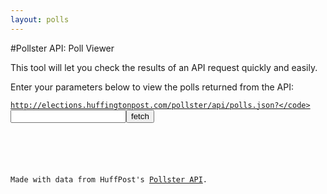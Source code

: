 ```yaml
---
layout: polls
---
```


#Pollster API: Poll Viewer

This tool will let you check the results of an API request quickly and easily.

Enter your parameters below to view the polls returned from the API:

<code>http://elections.huffingtonpost.com/pollster/api/polls.json?</code><input id='input-params' type='text' /><input type='submit' value='fetch' onclick='fetch()' />

<div id='output'></div>

<script>

	String.prototype.makeCal = function(){
		var output = this.replace(/(([A-Za-z]){3}) (([A-Za-z]){3}) (([0-9]){2}) (([0-9]){4})/g, "<span class='cal-cal'><span class='cal-month'>$3 $7</span><span class='cal-date'>$5</span></span>");
		return output;
	}

	var graph_height = 120,
		bar_width = 30,
		bar_padding = 36,
		label_padding = 16;

	var scaleYUp = d3.scale.linear()
		.domain([0,100])
		.range([graph_height, 0]);
	var scaleYDn = d3.scale.linear()
		.domain([0,100])
		.range([0, graph_height]);

	var API_SERVER = 'http://elections.huffingtonpost.com/',
		API_BASE = 'pollster/api/',
		API_FILE = 'polls.json',
		callback = '?callback=pollsterPoll',
		latest_data;

	var format = d3.time.format('%Y-%m-%d');

	window.pollsterPoll = function(incoming_data){
		latest_data = incoming_data;
		visualize();
	}

	function fetch(){
		var input_params = document.getElementById('input-params').value; 
		$.ajax({
			url: API_SERVER + API_BASE + API_FILE + callback + '&' + input_params,
			dataType: 'script',
			type: 'GET',
			cache: true
		});
	}

	function visualize(){

		//clear old view
		d3.select('#output').selectAll('.poll-box').remove();

		var view = d3.select('#output');
		var boxes = view.selectAll('.poll-box').data(latest_data);

		var boxEnter = boxes.enter().append('div')
			.attr('class', 'poll-box-wrapper')
			.html(function(d,i){
				var counter = '<h3 class="response-obj">response[' + i + ']</h3>';
				return counter;
			})
				.append('div')
					.attr('class', 'poll-box')
					.html(function(d,i){
						var start = '<span class="cat-title">start_date:</span> ' + format.parse(d.start_date).toDateString().makeCal(),
							end = ' <span class="cat-title">end_date:</span> ' + format.parse(d.end_date).toDateString().makeCal() + '<br />',
							method = '<span class="cat-title">method:</span> <span class="cat-method">' + d.method + '</span><br /><br />',
							pollster = '<span class="cat-title">pollster:</span> <span class="cat-pollster">' + d.pollster + '</span><br />',
							wrapper = '<div class="questions-wrapper"></div>',
							source = '<div class="cat-source">source: <a href="' + d.source + '">' + d.source + '</a></div>';

						return pollster + method + start + end + wrapper + source;
					})
					.select('.questions-wrapper').selectAll('.question').data(function(d){return d.questions})
						.enter().append('div')
							.attr('class', 'question')
							.html(function(d,i){
								var question_number = i + 1,
									question = d.name,
									header = '<span class="quest-num">Question ' + question_number + ':</span> ' + question;
								return '<header>' + header + '</header>'
							})
							.selectAll('.subpop').data(function(d){return d.subpopulations})
								.enter().append('div')
									.attr('class', 'subpop')
									.html(function(d){
										var header = 'Sample: <span class="obs-num">'+ d.observations + '</span> ' + d.name;
										return '<header>' + header + '</header>';
									});

		var graphEnter = boxEnter.append('svg:svg')
			.attr('class', 'response-vis')
			.attr('width', function(d){return d.responses.length * (bar_width + (bar_padding*2))})
			.attr('height', graph_height + label_padding)
			.selectAll('.response').data(function(d){return d.responses})
				.enter().append('svg:g')
					.attr('class', 'response');

		var responseBarEnter = graphEnter
						.insert('svg:rect')
						.attr('class', 'response-bar')
						.attr('x', function(d,i){return bar_padding + (i * bar_width) + (2 * i * bar_padding)})
						.attr('y', function(d){return scaleYUp(d.value)})
						.attr('height', function(d){return scaleYDn(d.value)})
						.attr('width', bar_width)
						.attr('fill', function(d){
							if(d.party === 'Dem'){
								return 'steelblue';
							} else if(d.party === 'Rep'){
								return 'firebrick';
							} else if(d.party === 'ind'){
								return '#FD7';
							} else if(d.choice === 'Approve' || d.choice === 'Yes' || d.choice === 'Very Favorable' || d.choice === 'Favorable' || d.choice === 'Positive' || d.choice === 'Very Positive'){
								return '#0F0';
							} else if(d.choice === 'Disapprove' || d.choice === 'No' || d.choice === 'Very Unfavorable' || d.choice === 'Unfavorable' || d.choice === 'Negative' || d.choice === 'Very Negative'){
								return '#F00';
							} else if(d.choice === 'Somewhat Favorable' || d.choice === 'Somewhat Positive'){
								return '#7F7';
							} else if(d.choice === 'Somewhat Unfavorable' || d.choice === 'Somewhat Negative'){
								return '#F77';
							} else {
								return '#777';
							}
						});

		var responseValueLabelEnter = graphEnter
						.insert('svg:text')
							.attr('class', 'response-value-label')
							.attr('x', function(d,i){return bar_padding + (i * bar_width) + (2 * i * bar_padding)})
							.attr('y', function(d){return scaleYUp(d.value)})
							.attr('dx', ((1/2) * bar_width))
							.attr('dy', -7)
							.attr('text-anchor', 'middle')
							.text(function(d){return d.value + '%'});

		var responseChoiceLabelEnter = graphEnter
						.insert('svg:text')
							.attr('class', 'response-choice-label')
							.attr('x', function(d,i){return bar_padding + (i * bar_width) + (2 * i * bar_padding)})
							.attr('y', graph_height)
							.attr('dx', ((1/2) * bar_width))
							.attr('dy', label_padding - 5)
							.attr('text-anchor', 'middle')
							.text(function(d){return d.choice});	

	}
</script>


<div id='attribution'>Made with data from HuffPost's <a href='http://elections.huffingtonpost.com/pollster/api'>Pollster API</a>.</div>
